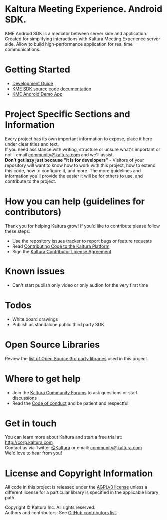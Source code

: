 # Kaltura Meeting Experience. Android SDK.
KME Android SDK is a mediator between server side and application. Created for simplifying interactions with Kaltura Meeting Experience server side.
Allow to build high-performance application for real time communications.
# Getting Started
* [Development Guide](user-guide.md)
* [KME SDK source code documentation](https://kaltura.github.io/kme-sdk-android/)
* [KME Android Demo App](https://github.com/kaltura/kme-sdk-android/tree/master/kmeapp)

# Project Specific Sections and Information
Every project has its own important information to expose, place it here under clear titles and text.  
If you need assistance with writing, structure or unsure what's important or not - email community@kaltura.com and we'll assist.  
**Don’t get lazy just because "it is for developers"** - Visitors of your repository will want to know how to work with this project, how to extend this code, how to configure it, and more. The more guidelines and information you'll provide the easier it will be for others to use, and contribute to the project.

# How you can help (guidelines for contributors) 
Thank you for helping Kaltura grow! If you'd like to contribute please follow these steps:
* Use the repository issues tracker to report bugs or feature requests
* Read [Contributing Code to the Kaltura Platform](https://github.com/kaltura/platform-install-packages/blob/master/doc/Contributing-to-the-Kaltura-Platform.md)
* Sign the [Kaltura Contributor License Agreement](https://agentcontribs.kaltura.org/)

# Known issues
 - Can't start publish only video or only audion for the very first time

# Todos
 - White board drawings
 - Publish as standalone public third party SDK
 
# Open Source Libraries
Review the [list of Open Source 3rd party libraries](open-source-libraries.md) used in this project.

# Where to get help
* Join the [Kaltura Community Forums](https://forum.kaltura.org/) to ask questions or start discussions
* Read the [Code of conduct](https://forum.kaltura.org/faq) and be patient and respectful

# Get in touch
You can learn more about Kaltura and start a free trial at: http://corp.kaltura.com    
Contact us via Twitter [@Kaltura](https://twitter.com/Kaltura) or email: community@kaltura.com  
We'd love to hear from you!

# License and Copyright Information
All code in this project is released under the [AGPLv3 license](http://www.gnu.org/licenses/agpl-3.0.html) unless a different license for a particular library is specified in the applicable library path.   

Copyright © Kaltura Inc. All rights reserved.   
Authors and contributors: See [GitHub contributors list](https://github.com/kaltura/YOURREPONAME/graphs/contributors).
